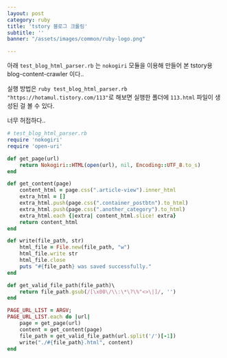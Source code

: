 ```yaml
---
layout: post
category: ruby
title: 'tstory 블로그 크롤링'
subtitle: ''
banner: "/assets/images/common/ruby-logo.png"

---
```

아래 `test_blog_html_parser.rb` 는 `nokogiri` 모듈을 이용해 만들어 본 tstory용 blog-content-crawler 이다..


실행 방법은 `ruby test_blog_html_parser.rb "https://hotamul.tistory.com/113"`로 해보면 실행한 폴더에 `113.html` 파일이 생성된 걸 볼 수 있다.


너무 허접하다..

```ruby
# test_blog_html_parser.rb
require 'nokogiri'
require 'open-uri'

def get_page(url)
    return Nokogiri::HTML(open(url), nil, Encoding::UTF_8.to_s)
end

def get_content(page)
    content_html = page.css(".article-view").inner_html
    extra_html = []
    extra_html.push(page.css(".container_postbtn").to_html)
    extra_html.push(page.css(".another_category").to_html)
    extra_html.each {|extra| content_html.slice! extra}
    return content_html
end

def write(file_path, str)
    html_file = File.new(file_path, "w")
    html_file.write str
    html_file.close
    puts "#{file_path} was saved successfully."
end

def get_valid_file_path(file_path)\
    return file_path.gsub(/[\x00\/\\:\*\?\%"<>\|]/, '')
end

PAGE_URL_LIST = ARGV;
PAGE_URL_LIST.each do |url|
    page = get_page(url)
    content = get_content(page)
    file_path = get_valid_file_path(url.split('/')[-1])
    write("./#{file_path}.html", content)
end
```

